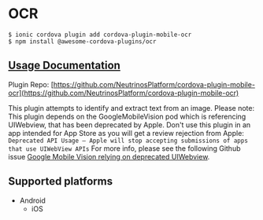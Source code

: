 # OCR

```text
$ ionic cordova plugin add cordova-plugin-mobile-ocr
$ npm install @awesome-cordova-plugins/ocr
```

## [Usage Documentation](https://danielsogl.gitbook.io/awesome-cordova-plugins/plugins/ocr/)

Plugin Repo: [https://github.com/NeutrinosPlatform/cordova-plugin-mobile-ocr](https://github.com/NeutrinosPlatform/cordova-plugin-mobile-ocr)

This plugin attempts to identify and extract text from an image. Please note: This plugin depends on the GoogleMobileVision pod which is referencing UIWebview, that has been deprecated by Apple. Don't use this plugin in an app intended for App Store as you will get a review rejection from Apple: `Deprecated API Usage — Apple will stop accepting submissions of apps that use UIWebView APIs` For more info, please see the following Github issue [Google Mobile Vision relying on deprecated UIWebview](https://github.com/NeutrinosPlatform/cordova-plugin-mobile-ocr/issues/27).

## Supported platforms

* Android
  * iOS

